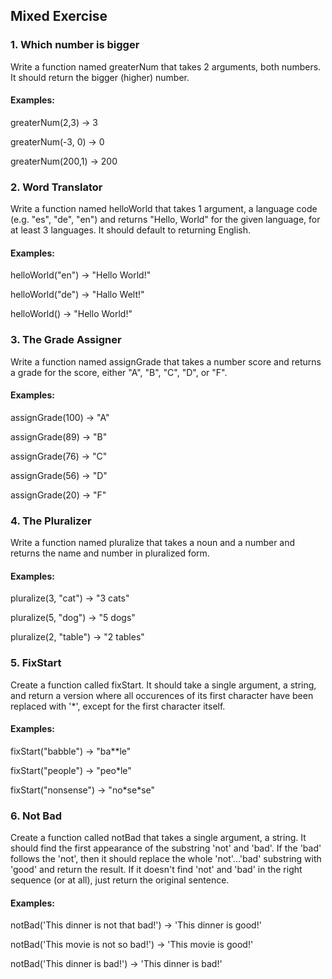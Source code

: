 ## Mixed Exercise

### 1. Which number is bigger
Write a function named greaterNum that takes 2 arguments, both numbers.
It should return the bigger (higher) number.

#### Examples:
greaterNum(2,3) -> 3

greaterNum(-3, 0) -> 0

greaterNum(200,1) -> 200

### 2. Word Translator

Write a function named helloWorld that takes 1 argument, a language code (e.g. "es", "de", "en") and returns  "Hello, World" for the given language, for at least 3 languages. It should default to returning English.

#### Examples:
helloWorld("en") -> "Hello World!"

helloWorld("de") -> "Hallo Welt!"

helloWorld() -> "Hello World!"

### 3. The Grade Assigner
Write a function named assignGrade that takes a number score and returns a grade for the score, either "A", "B", "C", "D", or "F".

#### Examples:
assignGrade(100) -> "A"

assignGrade(89) -> "B"

assignGrade(76) -> "C"

assignGrade(56) -> "D"

assignGrade(20) -> "F"

### 4. The Pluralizer
Write a function named pluralize that takes a noun and a number and returns the name and number in pluralized form.

#### Examples:
pluralize(3, "cat") -> "3 cats"

pluralize(5, "dog") -> "5 dogs"

pluralize(2, "table") -> "2 tables"


### 5. FixStart
Create a function called fixStart. It should take a single argument, a string, and return a version where all occurences of its first character have been replaced with '*', except for the first character itself.

#### Examples:
fixStart("babble") -> "ba\**le"

fixStart("people") -> "peo*le"

fixStart("nonsense") -> "no\*se*se"


### 6. Not Bad
Create a function called notBad that takes a single argument, a string.
It should find the first appearance of the substring 'not' and 'bad'.
If the 'bad' follows the 'not', then it should replace the whole 'not'...'bad' substring with 'good' and return the result.
If it doesn't find 'not' and 'bad' in the right sequence (or at all), just return the original sentence.


#### Examples:
notBad('This dinner is not that bad!') -> 'This dinner is good!'

notBad('This movie is not so bad!') -> 'This movie is good!'

notBad('This dinner is bad!') -> 'This dinner is bad!'
